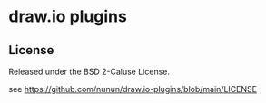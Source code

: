 # draw.io plugins

## License

Released under the BSD 2-Caluse License.

see https://github.com/nunun/draw.io-plugins/blob/main/LICENSE
